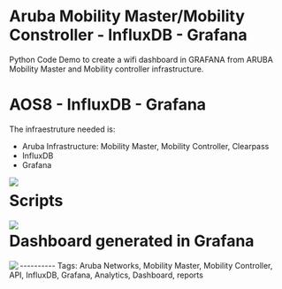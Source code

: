 # Aruba Mobility Master/Mobility Constroller - InfluxDB - Grafana

Python Code Demo to create a wifi dashboard in GRAFANA from ARUBA Mobility Master and Mobility controller infrastructure.

# AOS8 - InfluxDB - Grafana

The infraestruture needed is:

- Aruba Infrastructure: Mobility Master, Mobility Controller, Clearpass
- InfluxDB
- Grafana

<img align="left" src="https://github.com/adolfobolivar/AOS8-InfluDB-Grafana/blob/master/Physical%20Diagram.png">

# Scripts


<img align="left" src="https://github.com/adolfobolivar/AOS8-InfluDB-Grafana/blob/master/Logical%20Diagram.png">

# Dashboard generated in Grafana

<img align="left" src="https://github.com/adolfobolivar/AOS8-InfluDB-Grafana/blob/master/Dahsboard.png">
----------
Tags: Aruba Networks, Mobility Master, Mobility Controller, API, InfluxDB, Grafana, Analytics, Dashboard, reports
